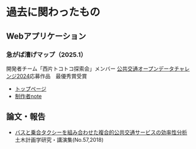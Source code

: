 
# 過去に関わったもの

## Webアプリケーション
### 急がば漕げマップ（2025.1）
開発者チーム「西片トコトコ探索会」メンバー
[公共交通オープンデータチャレンジ2024](https://challenge2024.odpt.org/)応募作品　最優秀賞受賞
* [トップページ](https://nishikata-tokotoko.github.io/cycle-shortcut-map/)
* [制作者note](https://note.com/nishitoko)

## 論文・報告
* [バスと乗合タクシーを組み合わせた複合的公共交通サービスの効率性分析](http://library.jsce.or.jp/jsce/open/00039/201806_no57/57-27-03.pdf)　土木計画学研究・講演集(No.57,2018)
